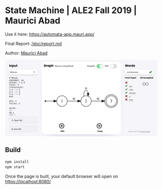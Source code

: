 # State Machine | ALE2 Fall 2019 | Maurici Abad

Use it here: <https://automata-app.mauri.app/>

Final Report: [/doc/report.md](/doc/report.md)

Author: [Maurici Abad](https://mauri.app/)

![Screenshot](/doc/screenshot.png)

## Build

```bash
npm install
npm start
```

Once the page is built, your default browser will open on <https://localhost:8080/>

